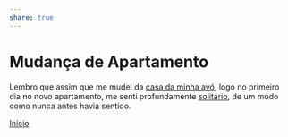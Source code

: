 ```yaml
---  
share: true  
---  
```

# Mudança de Apartamento  
  
Lembro que assim que me mudei da [casa da minha avó](Casa%20da%20Avó), logo no primeiro dia no novo apartamento, me senti profundamente [solitário](Solidão), de um modo como nunca antes havia sentido.  
  
[Início](Início)